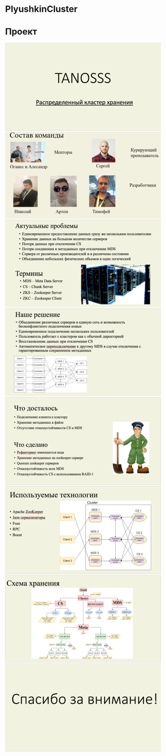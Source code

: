 # PlyushkinCluster

# Проект
![](files/0.png)
![](files/1.png)
![](files/2.png)
![](files/3.png)
![](files/4.png)
![](files/5.png)
![](files/6.png)
![](files/7.png)
